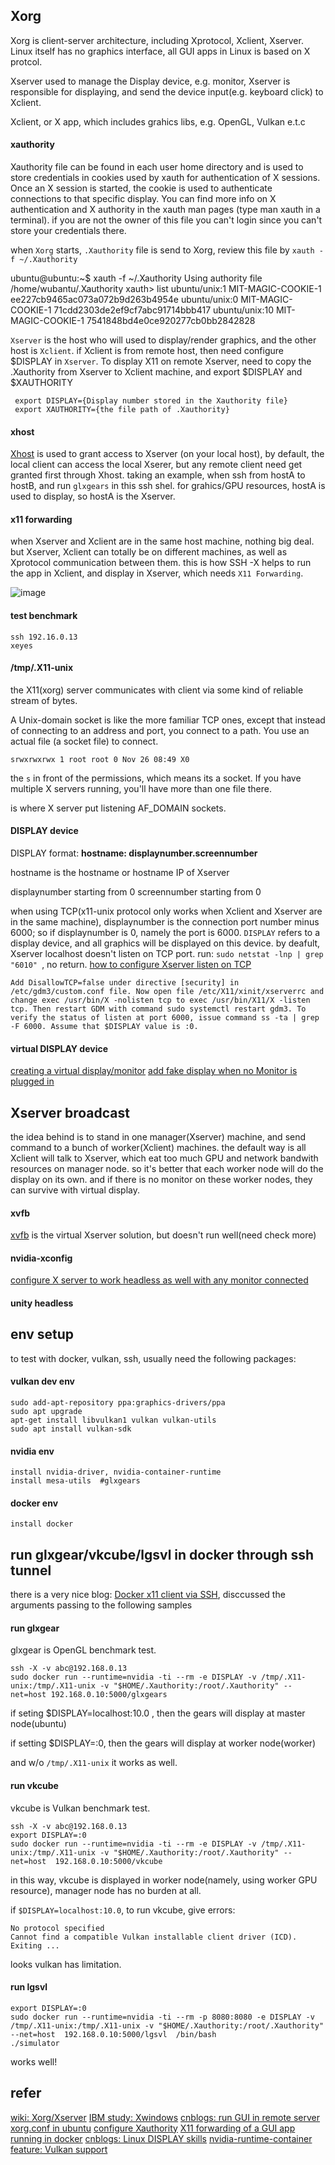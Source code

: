 

## Xorg 

Xorg is client-server architecture, including Xprotocol, Xclient, Xserver. Linux itself has no graphics interface, all GUI apps in Linux is based on X protcol.

Xserver used to manage the Display device, e.g. monitor, Xserver is responsible for displaying, and send the device input(e.g. keyboard click) to Xclient.

Xclient, or X app, which includes grahics libs, e.g. OpenGL, Vulkan e.t.c

 
#### xauthority 

Xauthority file can be found in each user home directory and is used to store credentials in cookies used by xauth for authentication of X sessions. Once an X session is started, the cookie is used to authenticate connections to that specific display. You can find more info on X authentication and X authority in the xauth man pages (type man xauth in a terminal). if you are not the owner of this file you can't login since you can't store your credentials there.

when `Xorg` starts, `.Xauthority` file is send to Xorg, review this file by `xauth -f ~/.Xauthority` 

ubuntu@ubuntu:~$ xauth -f ~/.Xauthority 
Using authority file /home/wubantu/.Xauthority
xauth> list 
ubuntu/unix:1  MIT-MAGIC-COOKIE-1  ee227cb9465ac073a072b9d263b4954e
ubuntu/unix:0  MIT-MAGIC-COOKIE-1  71cdd2303de2ef9cf7abc91714bbb417
ubuntu/unix:10  MIT-MAGIC-COOKIE-1  7541848bd4e0ce920277cb0bb2842828

`Xserver` is the host who will used to display/render graphics, and the other host is `Xclient`. if Xclient is from remote host, then need configure $DISPLAY in `Xserver`. To display X11 on remote Xserver,  need to copy the .Xauthority from Xserver to Xclient machine, and export $DISPLAY and $XAUTHORITY

```
 export DISPLAY={Display number stored in the Xauthority file}
 export XAUTHORITY={the file path of .Xauthority}
```

#### xhost

[Xhost](https://www.linuxidc.com/Linux/2012-11/74874.htm) is used to grant access to Xserver (on your local host), by default, the local client can access the local Xserer, but any remote client need get granted first through Xhost. taking an example, when ssh from hostA to hostB, and run `glxgears` in this ssh shel. for grahics/GPU resources,  hostA is used to display, so hostA is the Xserver.


#### x11 forwarding 

when Xserver and Xclient are in the same host machine, nothing big deal. but Xserver, Xclient can totally be on different machines, as well as Xprotocol communication between them. this is how SSH -X helps to run the app in Xclient, and display in Xserver, which needs `X11 Forwarding`.


![image](http://www.ipaomi.com/wp-content/uploads/2017/11/x_server_client_remote.gif)


#### test benchmark 

```
ssh 192.16.0.13
xeyes
```

#### /tmp/.X11-unix 

the X11(xorg) server communicates with client via some kind of reliable stream of bytes. 

A Unix-domain socket is like the more familiar TCP ones, except that instead of connecting to an address and port, you connect to a path. You use an actual file (a socket file) to connect.

	srwxrwxrwx 1 root root 0 Nov 26 08:49 X0

the `s` in front of the permissions, which means its a socket. If you have multiple X servers running, you'll have more than one file there.

is where X server put listening AF_DOMAIN sockets. 

#### DISPLAY device 

DISPLAY format: **hostname: displaynumber.screennumber**

hostname is the hostname or hostname IP of Xserver

displaynumber starting from 0
screennumber starting from 0


when using TCP(x11-unix protocol only works when Xclient and Xserver are in the same machine), displaynumber is the connection port number minus 6000; so if displaynumber is 0, namely the port is 6000. `DISPLAY` refers to a display device, and all graphics will be displayed on this device. 
by deafult,  Xserver localhost doesn't listen on TCP port. run: `sudo netstat -lnp | grep "6010" `, no return. [how to configure Xserver listen on TCP](https://askubuntu.com/questions/1143831/xserver-listen-on-tcp-ubuntu-19-04)


```
Add DisallowTCP=false under directive [security] in /etc/gdm3/custom.conf file. Now open file /etc/X11/xinit/xserverrc and change exec /usr/bin/X -nolisten tcp to exec /usr/bin/X11/X -listen tcp. Then restart GDM with command sudo systemctl restart gdm3. To verify the status of listen at port 6000, issue command ss -ta | grep -F 6000. Assume that $DISPLAY value is :0.
```

#### virtual DISPLAY device 

[creating a virtual display/monitor](https://bbs.archlinux.org/viewtopic.php?id=180904)
[add fake display when no Monitor is plugged in](https://bbs.archlinux.org/viewtopic.php?id=180904)


## Xserver broadcast 

the idea behind is to stand in one manager(Xserver) machine, and send command to a bunch of worker(Xclient) machines. the default way is all Xclient will talk to Xserver, which eat too much GPU and network bandwith resources on manager node. so it's better that each worker node will do the display on its own. and if there is no monitor on these worker nodes, they can survive with virtual display.

#### xvfb

[xvfb](http://manpages.ubuntu.com/manpages/xenial/man1/xvfb-run.1.html) is the virtual Xserver solution, but doesn't run well(need check more)

#### nvidia-xconfig 

[configure X server to work headless as well with any monitor connected](https://devtalk.nvidia.com/default/topic/585014/how-to-configure-x-server-to-work-headless-as-well-with-any-monitor-connected-/)


#### unity headless 



## env setup

to test with docker, vulkan, ssh, usually need the following packages: 

#### vulkan dev env  

	sudo add-apt-repository ppa:graphics-drivers/ppa
	sudo apt upgrade
	apt-get install libvulkan1 vulkan vulkan-utils 
	sudo apt install vulkan-sdk 

#### nvidia env 

	install nvidia-driver, nvidia-container-runtime
	install mesa-utils  #glxgears

#### docker env 

	install docker 


## run glxgear/vkcube/lgsvl in docker through ssh tunnel

there is a very nice blog: [Docker x11 client via SSH](https://dzone.com/articles/docker-x11-client-via-ssh), disccussed the arguments passing to the following samples


#### run glxgear 

glxgear is OpenGL benchmark test. 

```
ssh -X -v abc@192.168.0.13
sudo docker run --runtime=nvidia -ti --rm -e DISPLAY -v /tmp/.X11-unix:/tmp/.X11-unix -v "$HOME/.Xauthority:/root/.Xauthority" --net=host 192.168.0.10:5000/glxgears

```

if seting $DISPLAY=localhost:10.0 , then the gears will display at master node(ubuntu)

if setting $DISPLAY=:0,  then the gears will display at worker node(worker)

and w/o `/tmp/.X11-unix` it works as well. 


#### run vkcube 

vkcube is Vulkan benchmark test.

```
ssh -X -v abc@192.168.0.13
export DISPLAY=:0
sudo docker run --runtime=nvidia -ti --rm -e DISPLAY -v /tmp/.X11-unix:/tmp/.X11-unix -v "$HOME/.Xauthority:/root/.Xauthority" --net=host  192.168.0.10:5000/vkcube
```

in this way, vkcube is displayed in worker node(namely, using worker GPU resource), manager node has no burden at all. 

if `$DISPLAY=localhost:10.0`, to run vkcube, give errors:

	No protocol specified
	Cannot find a compatible Vulkan installable client driver (ICD).
	Exiting ...

looks vulkan has limitation.



#### run lgsvl

```
export DISPLAY=:0
sudo docker run --runtime=nvidia -ti --rm -p 8080:8080 -e DISPLAY -v /tmp/.X11-unix:/tmp/.X11-unix -v "$HOME/.Xauthority:/root/.Xauthority" --net=host  192.168.0.10:5000/lgsvl  /bin/bash 
./simulator 

```

works well!



## refer

[wiki: Xorg/Xserver](https://www.x.org/wiki/XServer/)
[IBM study: Xwindows](https://www.ibm.com/developerworks/cn/linux/l-cn-xwin/index.html)
[cnblogs: run GUI in remote server](https://www.cnblogs.com/ipaomi/p/7830778.html)
[xorg.conf in ubuntu](https://wiki.ubuntu.com/X/Config)
[configure Xauthority](https://docs.citrix.com/en-us/linux-virtual-delivery-agent/current-release/configuration/configure-xauthority.html)
[X11 forwarding of a GUI app running in docker](https://stackoverflow.com/questions/44429394/x11-forwarding-of-a-gui-app-running-in-docker)
[cnblogs: Linux DISPLAY skills](https://www.cnblogs.com/kevin-boy/p/3223404.html)
[nvidia-runtime-container feature: Vulkan support](https://github.com/NVIDIA/nvidia-docker/issues/631)




